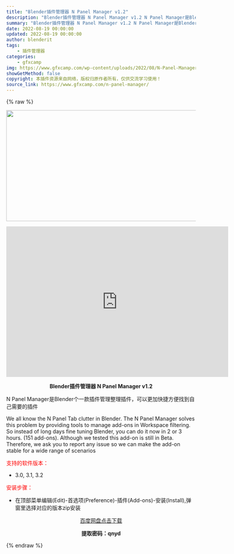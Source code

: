```yaml
---
title: "Blender插件管理器 N Panel Manager v1.2"
description: "Blender插件管理器 N Panel Manager v1.2 N Panel Manager是Blender个一款插件管理整理插件，可以更加快捷方便找到自己需要的插件 We all know t..."
summary: "Blender插件管理器 N Panel Manager v1.2 N Panel Manager是Blender个一款插件管理整理插件，可以更加快捷方便找到自己需要的插件 We all know t..."
date: 2022-08-19 00:00:00
updated: 2022-08-19 00:00:00
author: blenderit
tags: 
    - 插件管理器
categories:
    - gfxcamp
img: https://www.gfxcamp.com/wp-content/uploads/2022/08/N-Panel-Manager.jpg
showGetMethod: false
copyright: 本插件资源来自网络，版权归原作者所有，仅供交流学习使用！
source_link: https://www.gfxcamp.com/n-panel-manager/
---
```


{% raw %}
<div><p><img decoding="async" class="aligncenter size-full wp-image-106170" src="https://www.gfxcamp.com/wp-content/uploads/2022/08/N-Panel-Manager.jpg" data-src="https://www.gfxcamp.com/wp-content/uploads/2022/08/N-Panel-Manager.jpg" alt="" width="590" height="295" data-srcset="https://www.gfxcamp.com/wp-content/uploads/2022/08/N-Panel-Manager.jpg 590w, https://www.gfxcamp.com/wp-content/uploads/2022/08/N-Panel-Manager-150x75.jpg 150w" data-sizes="(max-width: 590px) 100vw, 590px"></p><p style="text-align: center;"><iframe loading="lazy" src="https://player.youku.com/embed/XNTg5NjA2NjcwNA==" width="590" height="400" frameborder="0" allowfullscreen="allowfullscreen" data-mce-fragment="1"></iframe></p><p style="text-align: center;"><strong>Blender插件管理器 N Panel Manager v1.2</strong></p><p class="sqsrte-small">N Panel Manager是Blender个一款插件管理整理插件，可以更加快捷方便找到自己需要的插件</p><p class="sqsrte-small">We all know the N Panel Tab clutter in Blender. The N Panel Manager solves this problem by providing tools to manage add-ons in Workspace filtering. So instead of long days fine tuning Blender, you can do it now in 2 or 3 hours. (151 add-ons). Although we tested this add-on is still in Beta. Therefore, we ask you to report any issue so we can make the add-on stable for a wide range of scenarios</p><p><span style="color: #ff0000;">支持的软件版本：</span></p><ul>
<li>3.0, 3.1, 3.2</li>
</ul><p style="text-align: left;"><span style="color: #ff0000;">安装步骤：</span></p><ul>
<li>在顶部菜单编辑(Edit)-首选项(Preference)-插件(Add-ons)-安装(Install),弹窗里选择对应的版本zip安装</li>
</ul><p style="text-align: center;"><a class="maxbutton-3 maxbutton maxbutton-baidu" target="_blank" rel="noopener" href="https://pan.baidu.com/s/1c4bCMe8nMzFPy-kQ-7KREA?pwd=qnyd"><span class="mb-text">百度网盘点击下载</span></a></p><p style="text-align: center;"><strong>提取密码：qnyd</strong></p></div>
<div style="display: none">gfxcamp</div>
{% endraw %}